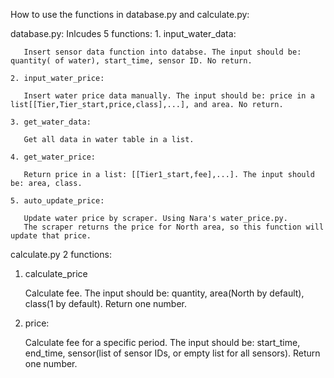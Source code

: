 How to use the functions in database.py and calculate.py:

database.py:
  Inlcudes 5 functions:
    1. input_water_data:

       Insert sensor data function into databse. The input should be: quantity( of water), start_time, sensor ID. No return.
       
    2. input_water_price:

       Insert water price data manually. The input should be: price in a list[[Tier,Tier_start,price,class],...], and area. No return.
       
    3. get_water_data:

       Get all data in water table in a list.
       
    4. get_water_price:

       Return price in a list: [[Tier1_start,fee],...]. The input should be: area, class.
       
    5. auto_update_price:

       Update water price by scraper. Using Nara's water_price.py. 
       The scraper returns the price for North area, so this function will update that price.
       
calculate.py
   2 functions:
   1. calculate_price

      Calculate fee. The input should be: quantity, area(North by default), class(1 by default). Return one number.
      
   2. price:
   
      Calculate fee for a specific period. The input should be: start_time, end_time, sensor(list of sensor IDs, or empty list for all sensors). Return one number.
